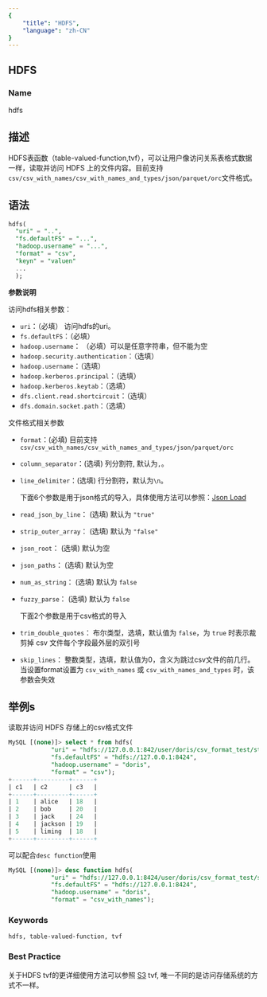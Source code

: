 ```yaml
---
{
    "title": "HDFS",
    "language": "zh-CN"
}
---
```


## HDFS

### Name

<version since="1.2">

hdfs

</version>

## 描述

HDFS表函数（table-valued-function,tvf），可以让用户像访问关系表格式数据一样，读取并访问 HDFS 上的文件内容。目前支持`csv/csv_with_names/csv_with_names_and_types/json/parquet/orc`文件格式。

## 语法
```sql
hdfs(
  "uri" = "..",
  "fs.defaultFS" = "...",
  "hadoop.username" = "...",
  "format" = "csv",
  "keyn" = "valuen" 
  ...
  );
```

**参数说明**

访问hdfs相关参数：
- `uri`：（必填） 访问hdfs的uri。
- `fs.defaultFS`：（必填）
- `hadoop.username`： （必填）可以是任意字符串，但不能为空
- `hadoop.security.authentication`：（选填）
- `hadoop.username`：（选填）
- `hadoop.kerberos.principal`：（选填）
- `hadoop.kerberos.keytab`：（选填）
- `dfs.client.read.shortcircuit`：（选填）
- `dfs.domain.socket.path`：（选填）

文件格式相关参数
- `format`：(必填) 目前支持 `csv/csv_with_names/csv_with_names_and_types/json/parquet/orc`
- `column_separator`：(选填) 列分割符, 默认为`,`。 
- `line_delimiter`：(选填) 行分割符，默认为`\n`。

    下面6个参数是用于json格式的导入，具体使用方法可以参照：[Json Load](../../../data-operate/import/file-format/json)

- `read_json_by_line`： (选填) 默认为 `"true"`
- `strip_outer_array`： (选填) 默认为 `"false"`
- `json_root`： (选填) 默认为空
- `json_paths`： (选填) 默认为空
- `num_as_string`： (选填) 默认为 `false`
- `fuzzy_parse`： (选填) 默认为 `false`

    <version since="dev">下面2个参数是用于csv格式的导入</version>

- `trim_double_quotes`： 布尔类型，选填，默认值为 `false`，为 `true` 时表示裁剪掉 csv 文件每个字段最外层的双引号
- `skip_lines`： 整数类型，选填，默认值为0，含义为跳过csv文件的前几行。当设置format设置为 `csv_with_names` 或 `csv_with_names_and_types` 时，该参数会失效 

## 举例s

读取并访问 HDFS 存储上的csv格式文件
```sql
MySQL [(none)]> select * from hdfs(
            "uri" = "hdfs://127.0.0.1:842/user/doris/csv_format_test/student.csv",
            "fs.defaultFS" = "hdfs://127.0.0.1:8424",
            "hadoop.username" = "doris",
            "format" = "csv");
+------+---------+------+
| c1   | c2      | c3   |
+------+---------+------+
| 1    | alice   | 18   |
| 2    | bob     | 20   |
| 3    | jack    | 24   |
| 4    | jackson | 19   |
| 5    | liming  | 18   |
+------+---------+------+
```

可以配合`desc function`使用

```sql
MySQL [(none)]> desc function hdfs(
            "uri" = "hdfs://127.0.0.1:8424/user/doris/csv_format_test/student_with_names.csv",
            "fs.defaultFS" = "hdfs://127.0.0.1:8424",
            "hadoop.username" = "doris",
            "format" = "csv_with_names");
```

### Keywords

    hdfs, table-valued-function, tvf

### Best Practice

  关于HDFS tvf的更详细使用方法可以参照 [S3](./s3.md) tvf, 唯一不同的是访问存储系统的方式不一样。
